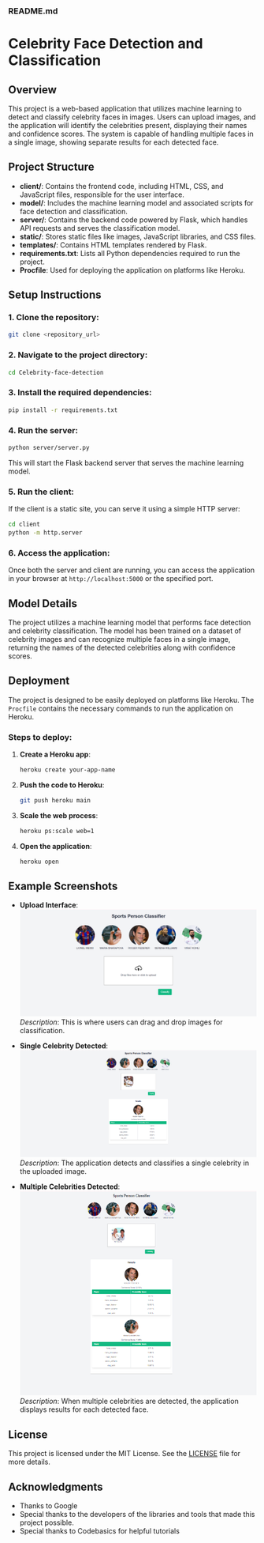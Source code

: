 
### **README.md**


# Celebrity Face Detection and Classification

## Overview

This project is a web-based application that utilizes machine learning to detect and classify celebrity faces in images. Users can upload images, and the application will identify the celebrities present, displaying their names and confidence scores. The system is capable of handling multiple faces in a single image, showing separate results for each detected face.

## Project Structure

- **client/**: Contains the frontend code, including HTML, CSS, and JavaScript files, responsible for the user interface.
- **model/**: Includes the machine learning model and associated scripts for face detection and classification.
- **server/**: Contains the backend code powered by Flask, which handles API requests and serves the classification model.
- **static/**: Stores static files like images, JavaScript libraries, and CSS files.
- **templates/**: Contains HTML templates rendered by Flask.
- **requirements.txt**: Lists all Python dependencies required to run the project.
- **Procfile**: Used for deploying the application on platforms like Heroku.

## Setup Instructions

### 1. Clone the repository:

```bash
git clone <repository_url>
```

### 2. Navigate to the project directory:

```bash
cd Celebrity-face-detection
```

### 3. Install the required dependencies:

```bash
pip install -r requirements.txt
```

### 4. Run the server:

```bash
python server/server.py
```

This will start the Flask backend server that serves the machine learning model.

### 5. Run the client:

If the client is a static site, you can serve it using a simple HTTP server:

```bash
cd client
python -m http.server
```

### 6. Access the application:

Once both the server and client are running, you can access the application in your browser at `http://localhost:5000` or the specified port.

## Model Details

The project utilizes a machine learning model that performs face detection and celebrity classification. The model has been trained on a dataset of celebrity images and can recognize multiple faces in a single image, returning the names of the detected celebrities along with confidence scores.

## Deployment

The project is designed to be easily deployed on platforms like Heroku. The `Procfile` contains the necessary commands to run the application on Heroku.

### Steps to deploy:

1. **Create a Heroku app**:

   ```bash
   heroku create your-app-name
   ```

2. **Push the code to Heroku**:

   ```bash
   git push heroku main
   ```

3. **Scale the web process**:

   ```bash
   heroku ps:scale web=1
   ```

4. **Open the application**:

   ```bash
   heroku open
   ```

## Example Screenshots

- **Upload Interface**:
  ![Upload Interface](./images/image-upload.png)
  *Description*: This is where users can drag and drop images for classification.

- **Single Celebrity Detected**:
  ![Single Celebrity](./images/image-single-face-result.png)
  *Description*: The application detects and classifies a single celebrity in the uploaded image.

- **Multiple Celebrities Detected**:
  ![Multiple Celebrities](./images/image-multiple-face-result.png)
  *Description*: When multiple celebrities are detected, the application displays results for each detected face.

## License

This project is licensed under the MIT License. See the [LICENSE](LICENSE) file for more details.

## Acknowledgments

- Thanks to Google
- Special thanks to the developers of the libraries and tools that made this project possible.
- Special thanks to Codebasics for helpful tutorials
```
